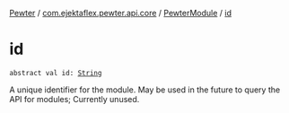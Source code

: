 [Pewter](../../index.md) / [com.ejektaflex.pewter.api.core](../index.md) / [PewterModule](index.md) / [id](./id.md)

# id

`abstract val id: `[`String`](https://kotlinlang.org/api/latest/jvm/stdlib/kotlin/-string/index.html)

A unique identifier for the module. May be used in the future to
query the API for modules; Currently unused.

